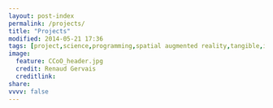 ```yaml
---
layout: post-index
permalink: /projects/
title: "Projects"
modified: 2014-05-21 17:36
tags: [project,science,programming,spatial augmented reality,tangible,interfaces]
image:
  feature: CCoO_header.jpg
  credit: Renaud Gervais
  creditlink: 
share: 
vvvv: false
---
```

